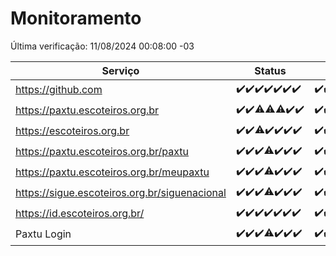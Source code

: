# Monitoramento

Última verificação: 11/08/2024 00:08:00 -03

|Serviço|Status|Últimas 24h|
|---|---|---|
|https://github.com|<span title="2024-08-04: OK=23">✔️</span><span title="2024-08-05: OK=24">✔️</span><span title="2024-08-06: OK=24">✔️</span><span title="2024-08-07: OK=24">✔️</span><span title="2024-08-08: OK=24">✔️</span><span title="2024-08-09: OK=24">✔️</span><span title="2024-08-10: OK=3">✔️</span>|<span title="10/08/2024 00:09:00 -03 : 200">✔️</span><span title="10/08/2024 01:09:00 -03 : 200">✔️</span><span title="10/08/2024 02:06:00 -03 : 200">✔️</span><span title="10/08/2024 03:09:00 -03 : 200">✔️</span><span title="10/08/2024 04:06:00 -03 : 200">✔️</span><span title="10/08/2024 05:08:00 -03 : 200">✔️</span><span title="10/08/2024 06:07:00 -03 : 200">✔️</span><span title="10/08/2024 07:07:00 -03 : 200">✔️</span><span title="10/08/2024 08:05:00 -03 : 200">✔️</span><span title="10/08/2024 09:12:00 -03 : 200">✔️</span><span title="10/08/2024 10:09:00 -03 : 200">✔️</span><span title="10/08/2024 11:06:00 -03 : 200">✔️</span><span title="10/08/2024 12:06:00 -03 : 200">✔️</span><span title="10/08/2024 13:08:00 -03 : 200">✔️</span><span title="10/08/2024 14:04:00 -03 : 200">✔️</span><span title="10/08/2024 15:08:00 -03 : 200">✔️</span><span title="10/08/2024 16:04:00 -03 : 200">✔️</span><span title="10/08/2024 17:07:00 -03 : 200">✔️</span><span title="10/08/2024 18:07:00 -03 : 200">✔️</span><span title="10/08/2024 19:07:00 -03 : 200">✔️</span><span title="10/08/2024 20:07:00 -03 : 200">✔️</span><span title="10/08/2024 21:39:00 -03 : 200">✔️</span><span title="10/08/2024 23:04:00 -03 : 200">✔️</span><span title="11/08/2024 00:07:00 -03 : 200">✔️</span>|
|https://paxtu.escoteiros.org.br|<span title="2024-08-04: OK=23">✔️</span><span title="2024-08-05: OK=24">✔️</span><span title="2024-08-06: OK=23, Falhas=1">⚠️</span><span title="2024-08-07: OK=23, Falhas=1">⚠️</span><span title="2024-08-08: OK=23, Falhas=1">⚠️</span><span title="2024-08-09: OK=24">✔️</span><span title="2024-08-10: OK=3">✔️</span>|<span title="10/08/2024 00:09:00 -03 : 200">✔️</span><span title="10/08/2024 01:09:00 -03 : 200">✔️</span><span title="10/08/2024 02:06:00 -03 : 200">✔️</span><span title="10/08/2024 03:09:00 -03 : 200">✔️</span><span title="10/08/2024 04:06:00 -03 : 200">✔️</span><span title="10/08/2024 05:08:00 -03 : 200">✔️</span><span title="10/08/2024 06:07:00 -03 : 200">✔️</span><span title="10/08/2024 07:07:00 -03 : 200">✔️</span><span title="10/08/2024 08:05:00 -03 : 200">✔️</span><span title="10/08/2024 09:12:00 -03 : 200">✔️</span><span title="10/08/2024 10:09:00 -03 : 200">✔️</span><span title="10/08/2024 11:06:00 -03 : 200">✔️</span><span title="10/08/2024 12:06:00 -03 : 200">✔️</span><span title="10/08/2024 13:08:00 -03 : 200">✔️</span><span title="10/08/2024 14:04:00 -03 : 200">✔️</span><span title="10/08/2024 15:08:00 -03 : 200">✔️</span><span title="10/08/2024 16:04:00 -03 : 200">✔️</span><span title="10/08/2024 17:07:00 -03 : 200">✔️</span><span title="10/08/2024 18:07:00 -03 : 200">✔️</span><span title="10/08/2024 19:07:00 -03 : 200">✔️</span><span title="10/08/2024 20:07:00 -03 : 200">✔️</span><span title="10/08/2024 21:39:00 -03 : 200">✔️</span><span title="10/08/2024 23:04:00 -03 : 0">❌</span><span title="11/08/2024 00:07:00 -03 : 200">✔️</span>|
|https://escoteiros.org.br|<span title="2024-08-04: OK=23">✔️</span><span title="2024-08-05: OK=24">✔️</span><span title="2024-08-06: OK=23, Falhas=1">⚠️</span><span title="2024-08-07: OK=24">✔️</span><span title="2024-08-08: OK=24">✔️</span><span title="2024-08-09: OK=24">✔️</span><span title="2024-08-10: OK=3">✔️</span>|<span title="10/08/2024 00:09:00 -03 : 200">✔️</span><span title="10/08/2024 01:09:00 -03 : 200">✔️</span><span title="10/08/2024 02:06:00 -03 : 200">✔️</span><span title="10/08/2024 03:09:00 -03 : 200">✔️</span><span title="10/08/2024 04:06:00 -03 : 200">✔️</span><span title="10/08/2024 05:08:00 -03 : 200">✔️</span><span title="10/08/2024 06:07:00 -03 : 200">✔️</span><span title="10/08/2024 07:07:00 -03 : 200">✔️</span><span title="10/08/2024 08:05:00 -03 : 200">✔️</span><span title="10/08/2024 09:12:00 -03 : 200">✔️</span><span title="10/08/2024 10:09:00 -03 : 200">✔️</span><span title="10/08/2024 11:06:00 -03 : 200">✔️</span><span title="10/08/2024 12:06:00 -03 : 200">✔️</span><span title="10/08/2024 13:08:00 -03 : 200">✔️</span><span title="10/08/2024 14:04:00 -03 : 200">✔️</span><span title="10/08/2024 15:08:00 -03 : 200">✔️</span><span title="10/08/2024 16:04:00 -03 : 200">✔️</span><span title="10/08/2024 17:07:00 -03 : 200">✔️</span><span title="10/08/2024 18:07:00 -03 : 200">✔️</span><span title="10/08/2024 19:07:00 -03 : 200">✔️</span><span title="10/08/2024 20:07:00 -03 : 200">✔️</span><span title="10/08/2024 21:39:00 -03 : 200">✔️</span><span title="10/08/2024 23:04:00 -03 : 200">✔️</span><span title="11/08/2024 00:07:00 -03 : 200">✔️</span>|
|https://paxtu.escoteiros.org.br/paxtu|<span title="2024-08-04: OK=23">✔️</span><span title="2024-08-05: OK=24">✔️</span><span title="2024-08-06: OK=24">✔️</span><span title="2024-08-07: OK=23, Falhas=1">⚠️</span><span title="2024-08-08: OK=24">✔️</span><span title="2024-08-09: OK=24">✔️</span><span title="2024-08-10: OK=3">✔️</span>|<span title="10/08/2024 00:09:00 -03 : 200">✔️</span><span title="10/08/2024 01:09:00 -03 : 200">✔️</span><span title="10/08/2024 02:07:00 -03 : 200">✔️</span><span title="10/08/2024 03:09:00 -03 : 200">✔️</span><span title="10/08/2024 04:06:00 -03 : 200">✔️</span><span title="10/08/2024 05:08:00 -03 : 200">✔️</span><span title="10/08/2024 06:07:00 -03 : 200">✔️</span><span title="10/08/2024 07:07:00 -03 : 200">✔️</span><span title="10/08/2024 08:05:00 -03 : 200">✔️</span><span title="10/08/2024 09:12:00 -03 : 200">✔️</span><span title="10/08/2024 10:09:00 -03 : 200">✔️</span><span title="10/08/2024 11:06:00 -03 : 200">✔️</span><span title="10/08/2024 12:06:00 -03 : 200">✔️</span><span title="10/08/2024 13:08:00 -03 : 200">✔️</span><span title="10/08/2024 14:04:00 -03 : 200">✔️</span><span title="10/08/2024 15:08:00 -03 : 200">✔️</span><span title="10/08/2024 16:04:00 -03 : 200">✔️</span><span title="10/08/2024 17:07:00 -03 : 200">✔️</span><span title="10/08/2024 18:07:00 -03 : 200">✔️</span><span title="10/08/2024 19:07:00 -03 : 200">✔️</span><span title="10/08/2024 20:07:00 -03 : 200">✔️</span><span title="10/08/2024 21:39:00 -03 : 200">✔️</span><span title="10/08/2024 23:04:00 -03 : 0">❌</span><span title="11/08/2024 00:08:00 -03 : 200">✔️</span>|
|https://paxtu.escoteiros.org.br/meupaxtu|<span title="2024-08-04: OK=23">✔️</span><span title="2024-08-05: OK=24">✔️</span><span title="2024-08-06: OK=24">✔️</span><span title="2024-08-07: OK=23, Falhas=1">⚠️</span><span title="2024-08-08: OK=24">✔️</span><span title="2024-08-09: OK=24">✔️</span><span title="2024-08-10: OK=3">✔️</span>|<span title="10/08/2024 00:09:00 -03 : 200">✔️</span><span title="10/08/2024 01:09:00 -03 : 200">✔️</span><span title="10/08/2024 02:07:00 -03 : 200">✔️</span><span title="10/08/2024 03:09:00 -03 : 200">✔️</span><span title="10/08/2024 04:06:00 -03 : 200">✔️</span><span title="10/08/2024 05:08:00 -03 : 200">✔️</span><span title="10/08/2024 06:07:00 -03 : 200">✔️</span><span title="10/08/2024 07:07:00 -03 : 200">✔️</span><span title="10/08/2024 08:05:00 -03 : 200">✔️</span><span title="10/08/2024 09:12:00 -03 : 200">✔️</span><span title="10/08/2024 10:09:00 -03 : 200">✔️</span><span title="10/08/2024 11:06:00 -03 : 200">✔️</span><span title="10/08/2024 12:06:00 -03 : 200">✔️</span><span title="10/08/2024 13:08:00 -03 : 200">✔️</span><span title="10/08/2024 14:04:00 -03 : 200">✔️</span><span title="10/08/2024 15:08:00 -03 : 200">✔️</span><span title="10/08/2024 16:04:00 -03 : 200">✔️</span><span title="10/08/2024 17:07:00 -03 : 200">✔️</span><span title="10/08/2024 18:07:00 -03 : 200">✔️</span><span title="10/08/2024 19:07:00 -03 : 200">✔️</span><span title="10/08/2024 20:07:00 -03 : 200">✔️</span><span title="10/08/2024 21:39:00 -03 : 200">✔️</span><span title="10/08/2024 23:04:00 -03 : 0">❌</span><span title="11/08/2024 00:08:00 -03 : 200">✔️</span>|
|https://sigue.escoteiros.org.br/siguenacional|<span title="2024-08-04: OK=23">✔️</span><span title="2024-08-05: OK=24">✔️</span><span title="2024-08-06: OK=24">✔️</span><span title="2024-08-07: OK=23, Falhas=1">⚠️</span><span title="2024-08-08: OK=24">✔️</span><span title="2024-08-09: OK=24">✔️</span><span title="2024-08-10: OK=3">✔️</span>|<span title="10/08/2024 00:09:00 -03 : 200">✔️</span><span title="10/08/2024 01:09:00 -03 : 200">✔️</span><span title="10/08/2024 02:07:00 -03 : 200">✔️</span><span title="10/08/2024 03:09:00 -03 : 200">✔️</span><span title="10/08/2024 04:06:00 -03 : 200">✔️</span><span title="10/08/2024 05:08:00 -03 : 200">✔️</span><span title="10/08/2024 06:07:00 -03 : 200">✔️</span><span title="10/08/2024 07:07:00 -03 : 200">✔️</span><span title="10/08/2024 08:05:00 -03 : 200">✔️</span><span title="10/08/2024 09:12:00 -03 : 200">✔️</span><span title="10/08/2024 10:09:00 -03 : 200">✔️</span><span title="10/08/2024 11:06:00 -03 : 200">✔️</span><span title="10/08/2024 12:06:00 -03 : 200">✔️</span><span title="10/08/2024 13:08:00 -03 : 200">✔️</span><span title="10/08/2024 14:04:00 -03 : 200">✔️</span><span title="10/08/2024 15:08:00 -03 : 200">✔️</span><span title="10/08/2024 16:04:00 -03 : 200">✔️</span><span title="10/08/2024 17:07:00 -03 : 200">✔️</span><span title="10/08/2024 18:07:00 -03 : 200">✔️</span><span title="10/08/2024 19:07:00 -03 : 200">✔️</span><span title="10/08/2024 20:07:00 -03 : 200">✔️</span><span title="10/08/2024 21:39:00 -03 : 200">✔️</span><span title="10/08/2024 23:04:00 -03 : 0">❌</span><span title="11/08/2024 00:08:00 -03 : 200">✔️</span>|
|https://id.escoteiros.org.br/|<span title="2024-08-04: OK=23">✔️</span><span title="2024-08-05: OK=24">✔️</span><span title="2024-08-06: OK=24">✔️</span><span title="2024-08-07: OK=24">✔️</span><span title="2024-08-08: OK=24">✔️</span><span title="2024-08-09: OK=24">✔️</span><span title="2024-08-10: OK=3">✔️</span>|<span title="10/08/2024 00:09:00 -03 : 200">✔️</span><span title="10/08/2024 01:09:00 -03 : 200">✔️</span><span title="10/08/2024 02:07:00 -03 : 200">✔️</span><span title="10/08/2024 03:09:00 -03 : 200">✔️</span><span title="10/08/2024 04:06:00 -03 : 200">✔️</span><span title="10/08/2024 05:08:00 -03 : 200">✔️</span><span title="10/08/2024 06:07:00 -03 : 200">✔️</span><span title="10/08/2024 07:07:00 -03 : 200">✔️</span><span title="10/08/2024 08:05:00 -03 : 200">✔️</span><span title="10/08/2024 09:12:00 -03 : 200">✔️</span><span title="10/08/2024 10:09:00 -03 : 200">✔️</span><span title="10/08/2024 11:06:00 -03 : 200">✔️</span><span title="10/08/2024 12:06:00 -03 : 200">✔️</span><span title="10/08/2024 13:08:00 -03 : 200">✔️</span><span title="10/08/2024 14:04:00 -03 : 200">✔️</span><span title="10/08/2024 15:08:00 -03 : 200">✔️</span><span title="10/08/2024 16:04:00 -03 : 200">✔️</span><span title="10/08/2024 17:07:00 -03 : 200">✔️</span><span title="10/08/2024 18:07:00 -03 : 200">✔️</span><span title="10/08/2024 19:07:00 -03 : 200">✔️</span><span title="10/08/2024 20:07:00 -03 : 200">✔️</span><span title="10/08/2024 21:39:00 -03 : 200">✔️</span><span title="10/08/2024 23:05:00 -03 : 200">✔️</span><span title="11/08/2024 00:08:00 -03 : 200">✔️</span>|
|Paxtu Login|<span title="2024-08-04: OK=23">✔️</span><span title="2024-08-05: OK=24">✔️</span><span title="2024-08-06: OK=24">✔️</span><span title="2024-08-07: OK=23, Falhas=1">⚠️</span><span title="2024-08-08: OK=24">✔️</span><span title="2024-08-09: OK=24">✔️</span><span title="2024-08-10: OK=3">✔️</span>|<span title="10/08/2024 00:09:00 -03 : 200">✔️</span><span title="10/08/2024 01:09:00 -03 : 200">✔️</span><span title="10/08/2024 02:07:00 -03 : 200">✔️</span><span title="10/08/2024 03:09:00 -03 : 200">✔️</span><span title="10/08/2024 04:06:00 -03 : 200">✔️</span><span title="10/08/2024 05:08:00 -03 : 200">✔️</span><span title="10/08/2024 06:07:00 -03 : 200">✔️</span><span title="10/08/2024 07:07:00 -03 : 200">✔️</span><span title="10/08/2024 08:05:00 -03 : 200">✔️</span><span title="10/08/2024 09:12:00 -03 : 200">✔️</span><span title="10/08/2024 10:09:00 -03 : 200">✔️</span><span title="10/08/2024 11:06:00 -03 : 200">✔️</span><span title="10/08/2024 12:06:00 -03 : 200">✔️</span><span title="10/08/2024 13:08:00 -03 : 200">✔️</span><span title="10/08/2024 14:04:00 -03 : 200">✔️</span><span title="10/08/2024 15:08:00 -03 : 200">✔️</span><span title="10/08/2024 16:04:00 -03 : 200">✔️</span><span title="10/08/2024 17:07:00 -03 : 200">✔️</span><span title="10/08/2024 18:07:00 -03 : 200">✔️</span><span title="10/08/2024 19:07:00 -03 : 200">✔️</span><span title="10/08/2024 20:07:00 -03 : 200">✔️</span><span title="10/08/2024 21:39:00 -03 : 200">✔️</span><span title="10/08/2024 23:05:00 -03 : 504">❌</span><span title="11/08/2024 00:08:00 -03 : 200">✔️</span>|
